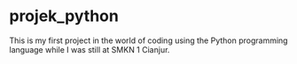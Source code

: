 # projek_python
This is my first project in the world of coding using the Python programming language while I was still at SMKN 1 Cianjur.
